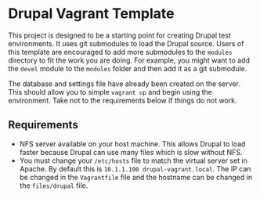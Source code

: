 Drupal Vagrant Template
=======================

This project is designed to be a starting point for creating Drupal test environments.  It uses git submodules to load the Drupal source.  Users of this template are encouraged to add more submodules to the `modules` directory to fit the work you are doing.  For example, you might want to add the `devel` module to the `modules` folder and then add it as a git submodule.

The database and settings file have already been created on the server.  This should allow you to simple `vagrant up` and begin using the environment.  Take not to the requirements below if things do not work.

Requirements
------------

- NFS server available on your host machine.  This allows Drupal to load faster because Drupal can use many files which is slow without NFS.
- You must change your `/etc/hosts` file to match the virtual server set in Apache.  By default this is `10.1.1.100	drupal-vagrant.local`.  The IP can be changed in the `Vagrantfile` file and the hostname can be changed in the `files/drupal` file.
